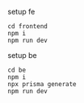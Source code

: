 setup fe
```
cd frontend
npm i
npm run dev
```

setup be
```
cd be
npm i
npx prisma generate
npm run dev
```

